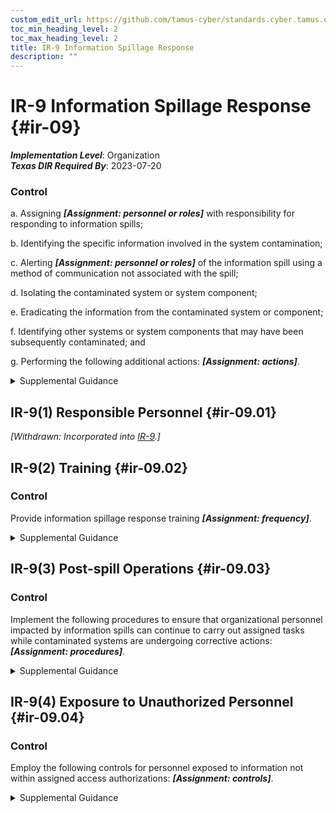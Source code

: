 ```yaml
---
custom_edit_url: https://github.com/tamus-cyber/standards.cyber.tamus.edu/tree/main/static/content/tamus.edu/TAMUS_profile.xml
toc_min_heading_level: 2
toc_max_heading_level: 2
title: IR-9 Information Spillage Response
description: ""
---
```


# IR-9 Information Spillage Response {#ir-09}

_**Implementation Level**_: Organization\
_**Texas DIR Required By**_: 2023-07-20

### Control

a. Assigning _**[Assignment: personnel or roles]**_ with responsibility for responding to information spills;

b. Identifying the specific information involved in the system contamination;

c. Alerting _**[Assignment: personnel or roles]**_ of the information spill using a method of communication not associated with the spill;

d. Isolating the contaminated system or system component;

e. Eradicating the information from the contaminated system or component;

f. Identifying other systems or system components that may have been subsequently contaminated; and

g. Performing the following additional actions: _**[Assignment: actions]**_.

<details>
  <summary>Supplemental Guidance</summary>

a. Assigning _**[Assignment: personnel or roles]**_ with responsibility for responding to information spills;

b. Identifying the specific information involved in the system contamination;

c. Alerting _**[Assignment: personnel or roles]**_ of the information spill using a method of communication not associated with the spill;

d. Isolating the contaminated system or system component;

e. Eradicating the information from the contaminated system or component;

f. Identifying other systems or system components that may have been subsequently contaminated; and

g. Performing the following additional actions: _**[Assignment: actions]**_.

</details>

## IR-9(1) Responsible Personnel {#ir-09.01}

_[Withdrawn: Incorporated into [IR-9](../ir/ir-09#ir-09).]_

## IR-9(2) Training {#ir-09.02}

### Control

Provide information spillage response training _**[Assignment: frequency]**_.

<details>
  <summary>Supplemental Guidance</summary>

Provide information spillage response training _**[Assignment: frequency]**_.

</details>

## IR-9(3) Post-spill Operations {#ir-09.03}

### Control

Implement the following procedures to ensure that organizational personnel impacted by information spills can continue to carry out assigned tasks while contaminated systems are undergoing corrective actions: _**[Assignment: procedures]**_.

<details>
  <summary>Supplemental Guidance</summary>

Implement the following procedures to ensure that organizational personnel impacted by information spills can continue to carry out assigned tasks while contaminated systems are undergoing corrective actions: _**[Assignment: procedures]**_.

</details>

## IR-9(4) Exposure to Unauthorized Personnel {#ir-09.04}

### Control

Employ the following controls for personnel exposed to information not within assigned access authorizations: _**[Assignment: controls]**_.

<details>
  <summary>Supplemental Guidance</summary>

Employ the following controls for personnel exposed to information not within assigned access authorizations: _**[Assignment: controls]**_.

</details>


